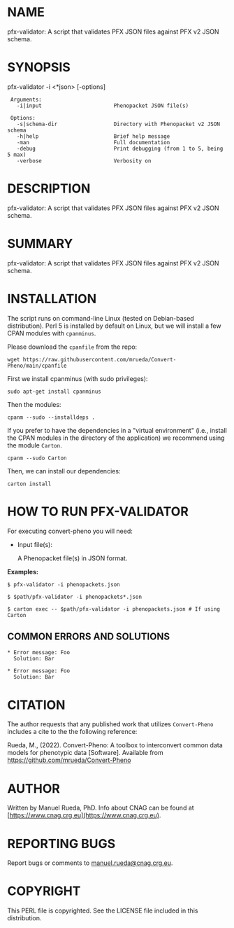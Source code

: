 # NAME

pfx-validator: A script that validates PFX JSON files against PFX v2 JSON schema.

# SYNOPSIS

pfx-validator -i <\*json> \[-options\]

     Arguments:                       
       -i|input                       Phenopacket JSON file(s)

     Options:
       -s|schema-dir                  Directory with Phenopacket v2 JSON schema 
       -h|help                        Brief help message
       -man                           Full documentation
       -debug                         Print debugging (from 1 to 5, being 5 max)
       -verbose                       Verbosity on
     

# DESCRIPTION

pfx-validator: A script that validates PFX JSON files against PFX v2 JSON schema.

# SUMMARY

pfx-validator: A script that validates PFX JSON files against PFX v2 JSON schema.

# INSTALLATION

The script runs on command-line Linux (tested on Debian-based distribution). Perl 5 is installed by default on Linux, 
but we will install a few CPAN modules with `cpanminus`.

Please download the `cpanfile` from the repo:

    wget https://raw.githubusercontent.com/mrueda/Convert-Pheno/main/cpanfile

First we install cpanminus (with sudo privileges):

    sudo apt-get install cpanminus

Then the modules:

    cpanm --sudo --installdeps .

If you prefer to have the dependencies in a "virtual environment" (i.e., install the CPAN modules in the directory of the application) we recommend using the module `Carton`.

    cpanm --sudo Carton

Then, we can install our dependencies:

    carton install

# HOW TO RUN PFX-VALIDATOR

For executing convert-pheno you will need:

- Input file(s):

    A Phenopacket file(s) in JSON format.

**Examples:**

    $ pfx-validator -i phenopackets.json 

    $ $path/pfx-validator -i phenopackets*.json

    $ carton exec -- $path/pfx-validator -i phenopackets.json # If using Carton

## COMMON ERRORS AND SOLUTIONS

    * Error message: Foo
      Solution: Bar

    * Error message: Foo
      Solution: Bar

# CITATION

The author requests that any published work that utilizes `Convert-Pheno` includes a cite to the the following reference:

Rueda, M., (2022). Convert-Pheno: A toolbox to interconvert common data models for phenotypic data \[Software\]. Available from https://github.com/mrueda/Convert-Pheno

# AUTHOR 

Written by Manuel Rueda, PhD. Info about CNAG can be found at [https://www.cnag.crg.eu](https://www.cnag.crg.eu).

# REPORTING BUGS

Report bugs or comments to <manuel.rueda@cnag.crg.eu>.

# COPYRIGHT

This PERL file is copyrighted. See the LICENSE file included in this distribution.
